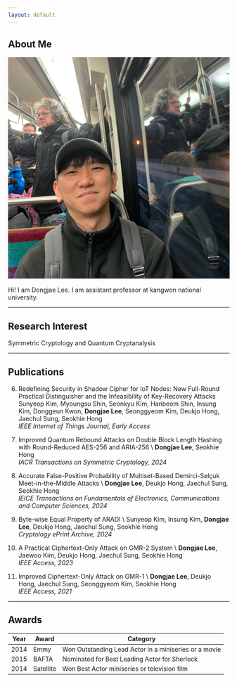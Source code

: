 ```yaml
---
layout: default
---
```


## About Me

<img class="profile-picture" src="face.jpg">

Hi! I am Dongjae Lee. I am assistant professor at kangwon national university.

---

## Research Interest

Symmetric Cryptology and Quantum Cryptanalysis

---

## Publications

6. Redefining Security in Shadow Cipher for IoT Nodes: New Full-Round Practical Distinguisher and the Infeasibility of Key-Recovery Attacks
Sunyeop Kim, Myoungsu Shin, Seonkyu Kim, Hanbeom Shin, Insung Kim, Donggeun Kwon, **Dongjae Lee**, Seonggyeom Kim, Deukjo Hong, Jaechul Sung, Seokhie Hong  
*IEEE Internet of Things Journal, Early Access*

5. Improved Quantum Rebound Attacks on Double Block Length Hashing with Round-Reduced AES-256 and ARIA-256 \\
**Dongjae Lee**, Seokhie Hong  
*IACR Transactions on Symmetric Cryptology, 2024*

4. Accurate False-Positive Probability of Multiset-Based Demirci-Selçuk Meet-in-the-Middle Attacks \\
**Dongjae Lee**, Deukjo Hong, Jaechul Sung, Seokhie Hong  
*IEICE Transactions on Fundamentals of Electronics, Communications and Computer Sciences, 2024*

3. Byte-wise Equal Property of ARADI \\
Sunyeop Kim, Insung Kim, **Dongjae Lee**, Deukjo Hong, Jaechul Sung, Seokhie Hong  
*Cryptology ePrint Archive, 2024*

2. A Practical Ciphertext-Only Attack on GMR-2 System \\
**Dongjae Lee**, Jaewoo Kim, Deukjo Hong, Jaechul Sung, Seokhie Hong  
*IEEE Access, 2023*

1. Improved Ciphertext-Only Attack on GMR-1 \\
**Dongjae Lee**, Deukjo Hong, Jaechul Sung, Seonggyeom Kim, Seokhie Hong  
*IEEE Access, 2021*

---

## Awards

Year | Award | Category
-----|-------|--------
2014 | Emmy  | Won Outstanding Lead Actor in a miniseries or a movie
2015 | BAFTA | Nominated for Best Leading Actor for Sherlock
2014 | Satellite | Won Best Actor miniseries or television film